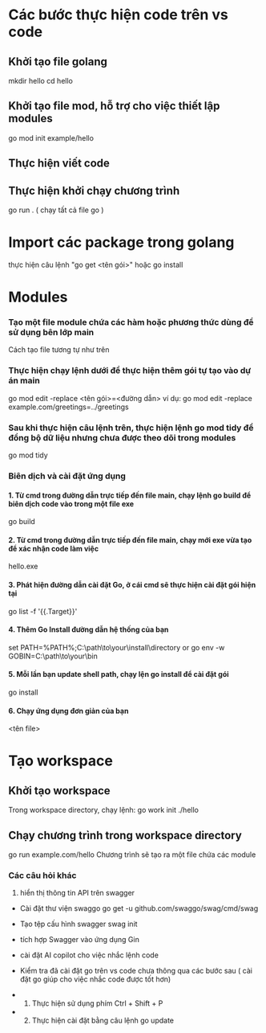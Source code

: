 # Các bước thực hiện code trên vs code
## Khởi tạo file golang
mkdir hello
cd hello

## Khởi tạo file mod, hỗ trợ cho việc thiết lập modules
go mod init example/hello

## Thực hiện viết code

## Thực hiện khởi chạy chương trình
go run . ( chạy tất cả file go )

# Import các package trong golang
thực hiện câu lệnh "go get <tên gói>" hoặc go install

# Modules
### Tạo một file module chứa các hàm hoặc phương thức dùng để sử dụng bên lớp main
Cách tạo file tương tự như trên


### Thực hiện chạy lệnh dưới để thực hiện thêm gói tự tạo vào dự án main
go mod edit -replace <tên gói>=<đường dẫn>
ví dụ: go mod edit -replace example.com/greetings=../greetings

### Sau khi thực hiện câu lệnh trên, thực hiện lệnh go mod tidy để đồng bộ dữ liệu nhưng chưa được theo dõi trong modules
go mod tidy

### Biên dịch và cài đặt ứng dụng
#### 1. Từ cmd trong đường dẫn trực tiếp đến file main, chạy lệnh go build để biên dịch code vào trong một file exe
go build

#### 2. Từ cmd trong đường dẫn trực tiếp đến file main, chạy mới exe vừa tạo để xác nhận code làm việc
hello.exe

#### 3. Phát hiện đường dẫn cài đặt Go, ở cái cmd sẽ thực hiện cài đặt gói hiện tại
go list -f '{{.Target}}'

#### 4. Thêm Go Install đường dẫn hệ thống của bạn

set PATH=%PATH%;C:\path\to\your\install\directory
or 
go env -w GOBIN=C:\path\to\your\bin 

#### 5. Mỗi lần bạn update shell path, chạy lện go install để cài đặt gói 
go install

#### 6. Chạy ứng dụng đơn giản của bạn
<tên file>

# Tạo workspace
## Khởi tạo workspace
Trong workspace directory, chạy lệnh:
go work init ./hello

## Chạy chương trình trong workspace directory
go run example.com/hello
Chương trình sẽ tạo ra một file chứa các module 

### Các câu hỏi khác
1. hiển thị thông tin API trên swagger

- Cài đặt thư viện swaggo
go get -u github.com/swaggo/swag/cmd/swag

- Tạo tệp cấu hình swagger
swag init

- tích hợp Swagger vào ứng dụng Gin
- cài đặt AI copilot cho việc nhắc lệnh code 
- Kiểm tra đã cài đặt go trên vs code chưa thông qua các bước sau
( cài đặt go giúp cho việc nhắc code được tốt hơn)
* 1. Thực hiện sử dụng phím Ctrl + Shift + P
* 2. Thực hiện cài đặt bằng câu lệnh go update